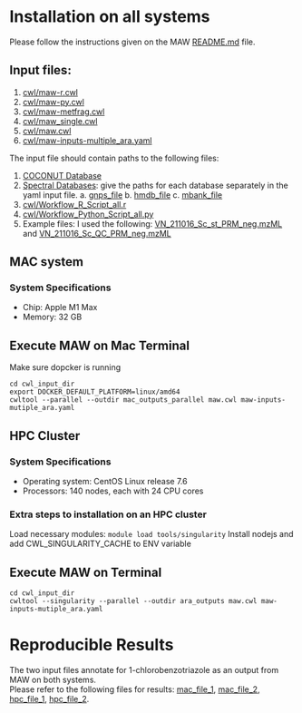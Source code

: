 # Installation on all systems

Please follow the instructions given on the MAW [README.md](https://github.com/zmahnoor14/MAW/tree/main?tab=readme-ov-file#installation) file. 

## Input files:
1. [cwl/maw-r.cwl](https://github.com/zmahnoor14/MAW/blob/main/cwl/maw-r.cwl)
2. [cwl/maw-py.cwl](https://github.com/zmahnoor14/MAW/blob/main/cwl/maw-py.cwl)
3. [cwl/maw-metfrag.cwl](https://github.com/zmahnoor14/MAW/blob/main/cwl/maw-metfrag.cwl)
4. [cwl/maw_single.cwl](https://github.com/zmahnoor14/MAW/blob/main/cwl/maw_single.cwl)
5. [cwl/maw.cwl](https://github.com/zmahnoor14/MAW/blob/main/cwl/maw.cwl)
6. [cwl/maw-inputs-multiple_ara.yaml](https://github.com/zmahnoor14/MAW/blob/main/cwl/maw-inputs-mutiple_ara.yaml)

The input file should contain paths to the following files:
1. [COCONUT Database](https://zenodo.org/record/7704937)
2. [Spectral Databases](https://zenodo.org/record/7519270): give the paths for each database separately in the yaml input file.
   a. [gnps_file](https://zenodo.org/records/7519270#:~:text=Download%20all-,gnps.rda,-md5%3Af5139892bdf216b54a6af9f1907f09ca)
   b. [hmdb_file](https://zenodo.org/records/7519270#:~:text=Download-,hmdb.rda,-md5%3Aa9dd9c1c3c023339a9e5c6fc4d4288e5)
   c. [mbank_file](https://zenodo.org/records/7519270#:~:text=Download-,mbankNIST.rda,-md5%3Af946d74093e819ca2078a7ef15a310c6)
4. [cwl/Workflow_R_Script_all.r](https://github.com/zmahnoor14/MAW/blob/main/cwl/Workflow_R_Script_all.r)
5. [cwl/Workflow_Python_Script_all.py](https://github.com/zmahnoor14/MAW/blob/main/cwl/Workflow_Python_Script_all.py)
6. Example files: I used the following: [VN_211016_Sc_st_PRM_neg.mzML](https://zenodo.org/records/7106205#:~:text=VN_211016_Sc_st_PRM_neg.mzML) and [VN_211016_Sc_QC_PRM_neg.mzML](https://zenodo.org/records/7106205#:~:text=VN_211016_Sc_QC_PRM_neg.mzML)


## MAC system

### System Specifications
* Chip: Apple M1 Max
* Memory: 32 GB

## Execute MAW on Mac Terminal
Make sure dopcker is running
```shell
cd cwl_input_dir
export DOCKER_DEFAULT_PLATFORM=linux/amd64
cwltool --parallel --outdir mac_outputs_parallel maw.cwl maw-inputs-mutiple_ara.yaml
```
## HPC Cluster 

### System Specifications
* Operating system: CentOS Linux release 7.6
* Processors: 140 nodes, each with 24 CPU cores

### Extra steps to installation on an HPC cluster
Load necessary modules: `module load tools/singularity`
Install nodejs and add CWL_SINGULARITY_CACHE  to ENV variable

## Execute MAW on Terminal
```shell
cd cwl_input_dir
cwltool --singularity --parallel --outdir ara_outputs maw.cwl maw-inputs-mutiple_ara.yaml
```

# Reproducible Results

The two input files annotate for 1-chlorobenzotriazole as an output from MAW on both systems. <br>
Please refer to the following files for results: [mac_file_1](https://github.com/zmahnoor14/MAW/blob/main/cwl/MAC_Results_VN_211016_Sc_QC_PRM_neg_mergedResults-with-one-Candidates.csv), [mac_file_2](https://github.com/zmahnoor14/MAW/blob/main/cwl/MAC_Results_VN_211016_Sc_st_PRM_neg_mergedResults-with-one-Candidates.csv), [hpc_file_1](https://github.com/zmahnoor14/MAW/blob/main/cwl/HPC_RESULTS_VN_211016_Sc_QC_PRM_neg_mergedResults-with-one-Candidates.csv), [hpc_file_2](https://github.com/zmahnoor14/MAW/blob/main/cwl/HPC_RESULTS_VN_211016_Sc_st_PRM_neg_mergedResults-with-one-Candidates.csv).
